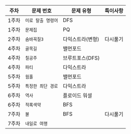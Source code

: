 |주차|문제 번호|문제 유형|특이사항|
|------|---|---|---|
|1주차|`미로 탈출 명령어`| DFS ||
|1주차|`문제집`| PQ ||
|2주차|`숨바꼭질3`| 다익스트라(변형) | 다시풀기 |
|4주차|`골목길`| 밸먼포드 ||
|4주차|`칠공주`| 브루트포스(DFS) ||
|4주차|`파티`| 다익스트라 ||
|5주차|`웜홀`| 밸먼포드 ||
|5주차|`특정한 최단 경로`| 다익스트라 ||
|6주차|`역사`| 플로이드 워셜 ||
|6주차|`적록색약`| BFS ||
|7주차|`불`| BFS | 다시풀기 |
|7주차|`내일로 여행`|
